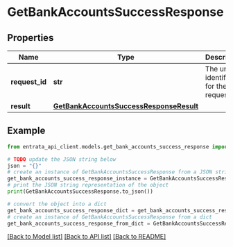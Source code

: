 # GetBankAccountsSuccessResponse


## Properties

Name | Type | Description | Notes
------------ | ------------- | ------------- | -------------
**request_id** | **str** | The unique identifier for the request. | 
**result** | [**GetBankAccountsSuccessResponseResult**](GetBankAccountsSuccessResponseResult.md) |  | 

## Example

```python
from entrata_api_client.models.get_bank_accounts_success_response import GetBankAccountsSuccessResponse

# TODO update the JSON string below
json = "{}"
# create an instance of GetBankAccountsSuccessResponse from a JSON string
get_bank_accounts_success_response_instance = GetBankAccountsSuccessResponse.from_json(json)
# print the JSON string representation of the object
print(GetBankAccountsSuccessResponse.to_json())

# convert the object into a dict
get_bank_accounts_success_response_dict = get_bank_accounts_success_response_instance.to_dict()
# create an instance of GetBankAccountsSuccessResponse from a dict
get_bank_accounts_success_response_from_dict = GetBankAccountsSuccessResponse.from_dict(get_bank_accounts_success_response_dict)
```
[[Back to Model list]](../README.md#documentation-for-models) [[Back to API list]](../README.md#documentation-for-api-endpoints) [[Back to README]](../README.md)


